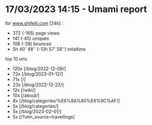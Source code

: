 # 17/03/2023 14:15 - Umami report
for www.shifeiti.com [24h] :

 - 372 (-165) page views
 - 141 (-45) uniques
 - 108 (-39) bounces
 - 5h 40' 48'' (-13h 57' 58'') totaltime


top 10 urls:
 - 120x [/blog/2022-12-09/]
 - 72x [/blog/2023-01-12/]
 - 71x [/]
 - 23x [/blog/2022-12-22/]
 - 12x [/wiki/]
 - 10x [/about/]
 - 8x [/blog/categories/%E6%8A%80%E6%9C%AF/]
 - 5x [/blog/categories/]
 - 5x [/blog/2023-02-01/]
 - 5x [/?utm_source=travellings]


